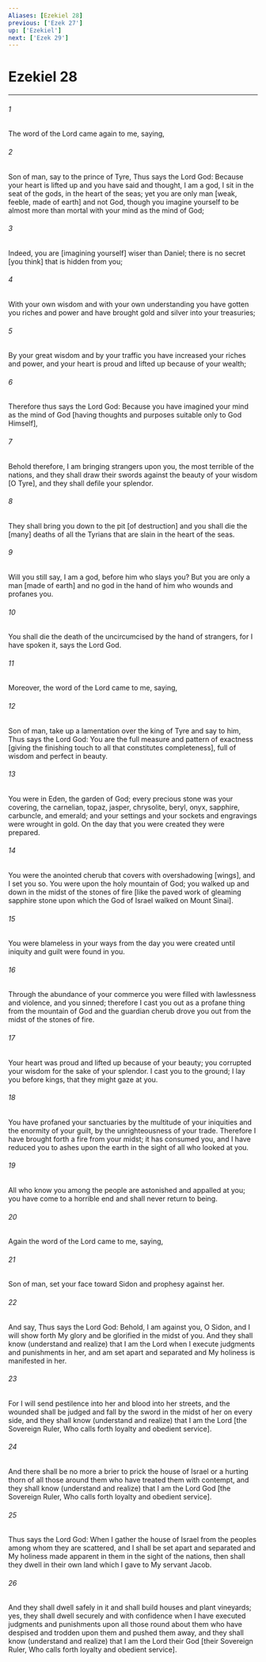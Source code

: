 ```yaml
---
Aliases: [Ezekiel 28]
previous: ['Ezek 27']
up: ['Ezekiel']
next: ['Ezek 29']
---
```

# Ezekiel 28

***


###### 1 


The word of the Lord came again to me, saying, 


###### 2 


Son of man, say to the prince of Tyre, Thus says the Lord God: Because your heart is lifted up and you have said and thought, I am a god, I sit in the seat of the gods, in the heart of the seas; yet you are only man [weak, feeble, made of earth] and not God, though you imagine yourself to be almost more than mortal with your mind as the mind of God; 


###### 3 


Indeed, you are [imagining yourself] wiser than Daniel; there is no secret [you think] that is hidden from you; 


###### 4 


With your own wisdom and with your own understanding you have gotten you riches and power and have brought gold and silver into your treasuries; 


###### 5 


By your great wisdom and by your traffic you have increased your riches and power, and your heart is proud and lifted up because of your wealth; 


###### 6 


Therefore thus says the Lord God: Because you have imagined your mind as the mind of God [having thoughts and purposes suitable only to God Himself], 


###### 7 


Behold therefore, I am bringing strangers upon you, the most terrible of the nations, and they shall draw their swords against the beauty of your wisdom [O Tyre], and they shall defile your splendor. 


###### 8 


They shall bring you down to the pit [of destruction] and you shall die the [many] deaths of all the Tyrians that are slain in the heart of the seas. 


###### 9 


Will you still say, I am a god, before him who slays you? But you are only a man [made of earth] and no god in the hand of him who wounds and profanes you. 


###### 10 


You shall die the death of the uncircumcised by the hand of strangers, for I have spoken it, says the Lord God. 


###### 11 


Moreover, the word of the Lord came to me, saying, 


###### 12 


Son of man, take up a lamentation over the king of Tyre and say to him, Thus says the Lord God: You are the full measure and pattern of exactness [giving the finishing touch to all that constitutes completeness], full of wisdom and perfect in beauty. 


###### 13 


You were in Eden, the garden of God; every precious stone was your covering, the carnelian, topaz, jasper, chrysolite, beryl, onyx, sapphire, carbuncle, and emerald; and your settings and your sockets and engravings were wrought in gold. On the day that you were created they were prepared. 


###### 14 


You were the anointed cherub that covers with overshadowing [wings], and I set you so. You were upon the holy mountain of God; you walked up and down in the midst of the stones of fire [like the paved work of gleaming sapphire stone upon which the God of Israel walked on Mount Sinai]. 


###### 15 


You were blameless in your ways from the day you were created until iniquity and guilt were found in you. 


###### 16 


Through the abundance of your commerce you were filled with lawlessness and violence, and you sinned; therefore I cast you out as a profane thing from the mountain of God and the guardian cherub drove you out from the midst of the stones of fire. 


###### 17 


Your heart was proud and lifted up because of your beauty; you corrupted your wisdom for the sake of your splendor. I cast you to the ground; I lay you before kings, that they might gaze at you. 


###### 18 


You have profaned your sanctuaries by the multitude of your iniquities and the enormity of your guilt, by the unrighteousness of your trade. Therefore I have brought forth a fire from your midst; it has consumed you, and I have reduced you to ashes upon the earth in the sight of all who looked at you. 


###### 19 


All who know you among the people are astonished and appalled at you; you have come to a horrible end and shall never return to being. 


###### 20 


Again the word of the Lord came to me, saying, 


###### 21 


Son of man, set your face toward Sidon and prophesy against her. 


###### 22 


And say, Thus says the Lord God: Behold, I am against you, O Sidon, and I will show forth My glory and be glorified in the midst of you. And they shall know (understand and realize) that I am the Lord when I execute judgments and punishments in her, and am set apart and separated and My holiness is manifested in her. 


###### 23 


For I will send pestilence into her and blood into her streets, and the wounded shall be judged and fall by the sword in the midst of her on every side, and they shall know (understand and realize) that I am the Lord [the Sovereign Ruler, Who calls forth loyalty and obedient service]. 


###### 24 


And there shall be no more a brier to prick the house of Israel or a hurting thorn of all those around them who have treated them with contempt, and they shall know (understand and realize) that I am the Lord God [the Sovereign Ruler, Who calls forth loyalty and obedient service]. 


###### 25 


Thus says the Lord God: When I gather the house of Israel from the peoples among whom they are scattered, and I shall be set apart and separated and My holiness made apparent in them in the sight of the nations, then shall they dwell in their own land which I gave to My servant Jacob. 


###### 26 


And they shall dwell safely in it and shall build houses and plant vineyards; yes, they shall dwell securely and with confidence when I have executed judgments and punishments upon all those round about them who have despised and trodden upon them and pushed them away, and they shall know (understand and realize) that I am the Lord their God [their Sovereign Ruler, Who calls forth loyalty and obedient service].
